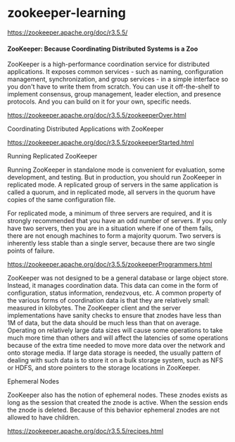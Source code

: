 # zookeeper-learning

https://zookeeper.apache.org/doc/r3.5.5/

#### ZooKeeper: Because Coordinating Distributed Systems is a Zoo

ZooKeeper is a high-performance coordination service for distributed applications. It exposes common services - such as naming, configuration management, synchronization, and group services - in a simple interface so you don't have to write them from scratch. You can use it off-the-shelf to implement consensus, group management, leader election, and presence protocols. And you can build on it for your own, specific needs.

https://zookeeper.apache.org/doc/r3.5.5/zookeeperOver.html

Coordinating Distributed Applications with ZooKeeper

https://zookeeper.apache.org/doc/r3.5.5/zookeeperStarted.html

Running Replicated ZooKeeper

Running ZooKeeper in standalone mode is convenient for evaluation, some development, and testing. But in production, you should run ZooKeeper in replicated mode. A replicated group of servers in the same application is called a quorum, and in replicated mode, all servers in the quorum have copies of the same configuration file.


For replicated mode, a minimum of three servers are required, and it is strongly recommended that you have an odd number of servers. If you only have two servers, then you are in a situation where if one of them fails, there are not enough machines to form a majority quorum. Two servers is inherently less stable than a single server, because there are two single points of failure.

https://zookeeper.apache.org/doc/r3.5.5/zookeeperProgrammers.html

ZooKeeper was not designed to be a general database or large object store. Instead, it manages coordination data. This data can come in the form of configuration, status information, rendezvous, etc. A common property of the various forms of coordination data is that they are relatively small: measured in kilobytes. The ZooKeeper client and the server implementations have sanity checks to ensure that znodes have less than 1M of data, but the data should be much less than that on average. Operating on relatively large data sizes will cause some operations to take much more time than others and will affect the latencies of some operations because of the extra time needed to move more data over the network and onto storage media. If large data storage is needed, the usually pattern of dealing with such data is to store it on a bulk storage system, such as NFS or HDFS, and store pointers to the storage locations in ZooKeeper.


Ephemeral Nodes

ZooKeeper also has the notion of ephemeral nodes. These znodes exists as long as the session that created the znode is active. When the session ends the znode is deleted. Because of this behavior ephemeral znodes are not allowed to have children.

https://zookeeper.apache.org/doc/r3.5.5/recipes.html
